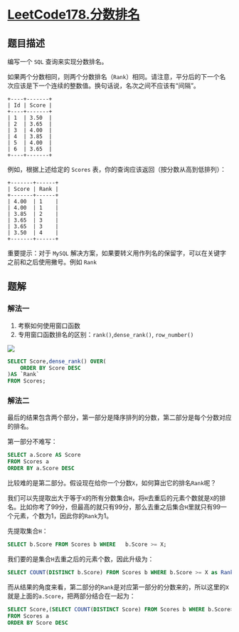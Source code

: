# [LeetCode178.分数排名](https://leetcode-cn.com/problems/rank-scores/)
## 题目描述
编写一个 `SQL` 查询来实现分数排名。

如果两个分数相同，则两个分数排名（`Rank`）相同。请注意，平分后的下一个名次应该是下一个连续的整数值。换句话说，名次之间不应该有“间隔”。

```
+----+-------+
| Id | Score |
+----+-------+
| 1  | 3.50  |
| 2  | 3.65  |
| 3  | 4.00  |
| 4  | 3.85  |
| 5  | 4.00  |
| 6  | 3.65  |
+----+-------+
```
例如，根据上述给定的 `Scores` 表，你的查询应该返回（按分数从高到低排列）：

```
+-------+------+
| Score | Rank |
+-------+------+
| 4.00  | 1    |
| 4.00  | 1    |
| 3.85  | 2    |
| 3.65  | 3    |
| 3.65  | 3    |
| 3.50  | 4    |
+-------+------+
```

重要提示：对于 `MySQL` 解决方案，如果要转义用作列名的保留字，可以在关键字之前和之后使用撇号。例如 `Rank`

## 题解
### 解法一
1. 考察如何使用窗口函数
2. 专用窗口函数排名的区别：`rank()`,`dense_rank()`, `row_number()`

![](https://picgp.oss-cn-beijing.aliyuncs.com/img/20201117160125.png)
```SQL
SELECT Score,dense_rank() OVER(
    ORDER BY Score DESC
)AS `Rank`
FROM Scores;
```
### 解法二
最后的结果包含两个部分，第一部分是降序排列的分数，第二部分是每个分数对应的排名。

第一部分不难写：
```sql
SELECT a.Score AS Score
FROM Scores a
ORDER BY a.Score DESC
```
比较难的是第二部分。假设现在给你一个分数`X`，如何算出它的排名`Rank`呢？

我们可以先提取出大于等于`X`的所有分数集合`H`，将`H`去重后的元素个数就是`X`的排名。比如你考了99分，但最高的就只有99分，那么去重之后集合`H`里就只有99一个元素，个数为1，因此你的`Rank`为1。

先提取集合`H`：
```SQL
SELECT b.Score FROM Scores b WHERE   b.Score >= X;
```
我们要的是集合`H`去重之后的元素个数，因此升级为：
```sql
SELECT COUNT(DISTINCT b.Score) FROM Scores b WHERE b.Score >= X as Rank;
```
而从结果的角度来看，第二部分的`Rank`是对应第一部分的分数来的，所以这里的`X`就是上面的`a.Score`，把两部分结合在一起为：
```SQL
SELECT Score,(SELECT COUNT(DISTINCT Score) FROM Scores b WHERE b.Score>=a.Score) AS `Rank`
FROM Scores a
ORDER BY Score DESC
```



